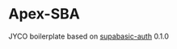 # Apex-SBA

JYCO boilerplate based on [supabasic-auth](http://github.com/jyoungblood/supabasic-auth) 0.1.0






